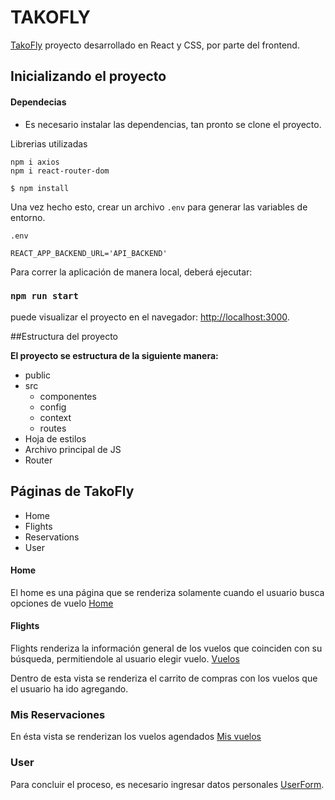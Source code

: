 # TAKOFLY

[TakoFly](https://netlify.app/) proyecto desarrollado en React y CSS, por parte del frontend.

## Inicializando el proyecto

#### Dependecias

- Es necesario instalar las dependencias, tan pronto se clone el proyecto.

Librerias utilizadas

```shell
npm i axios
npm i react-router-dom
```

```shell
$ npm install
```

Una vez hecho esto, crear un archivo `.env` para generar las variables de entorno.

`.env`

```
REACT_APP_BACKEND_URL='API_BACKEND'
```

Para correr la aplicación de manera local, deberá ejecutar:

### `npm run start`

puede visualizar el proyecto en el navegador:
[http://localhost:3000](http://localhost:3000).

##Estructura del proyecto

**El proyecto se estructura de la siguiente manera:**

- public
- src
  - componentes
  - config
  - context
  - routes
- Hoja de estilos
- Archivo principal de JS
- Router

## Páginas de TakoFly

- Home
- Flights
- Reservations
- User

#### Home

El home es una página que se renderiza solamente cuando el usuario busca opciones de vuelo [Home](http://localhost:3000)

#### Flights

Flights renderiza la información general de los vuelos que coinciden con su búsqueda, permitiendole al usuario elegir vuelo. [Vuelos](http://localhost:3000/flights)

Dentro de esta vista se renderiza el carrito de compras con los vuelos que el usuario ha ido agregando.

### Mis Reservaciones

En ésta vista se renderizan los vuelos agendados
[Mis vuelos](http://localhost:3000/my-reservations)

### User

Para concluir el proceso, es necesario ingresar datos personales [UserForm](http://localhost:3000/user).
